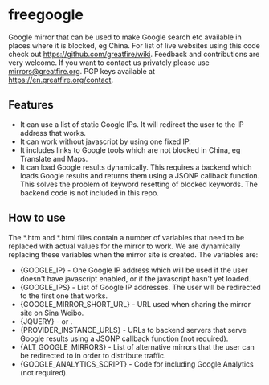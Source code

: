 freegoogle
==========

Google mirror that can be used to make Google search etc available in places where it is blocked, eg China. 
For list of live websites using this code check out https://github.com/greatfire/wiki.
Feedback and contributions are very welcome. If you want to contact us privately please use mirrors@greatfire.org. PGP keys available at https://en.greatfire.org/contact.

## Features

* It can use a list of static Google IPs. It will redirect the user to the IP address that works.
* It can work without javascript by using one fixed IP.
* It includes links to Google tools which are not blocked in China, eg Translate and Maps.
* It can load Google results dynamically. This requires a backend which loads Google results and returns them using a JSONP callback function. This solves the problem of keyword resetting of blocked keywords. The backend code is not included in this repo.

## How to use

The *.htm and *.html files contain a number of variables that need to be replaced with actual values for the mirror to work. We are dynamically replacing these variables when the mirror site is created. The variables are:

* {GOOGLE_IP} - One Google IP address which will be used if the user doesn't have javascript enabled, or if the javascript hasn't yet loaded.
* {GOOGLE_IPS} - List of Google IP addresses. The user will be redirected to the first one that works.
* {GOOGLE_MIRROR_SHORT_URL} - URL used when sharing the mirror site on Sina Weibo.
* {JQUERY} - <script> tag for including jquery. Could be for example <script src="https://lib.sinaapp.com/js/jquery/1.10.2/jquery-1.10.2.min.js"></script> or <script src="jquery-1.10.2.min.js"></script>.
* {PROVIDER_INSTANCE_URLS} - URLs to backend servers that serve Google results using a JSONP callback function (not required).
* {ALT_GOOGLE_MIRRORS} - List of alternative mirrors that the user can be redirected to in order to distribute traffic.
* {GOOGLE_ANALYTICS_SCRIPT} - Code for including Google Analytics (not required).